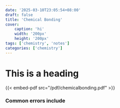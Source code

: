 ```yaml
---
date: '2025-03-10T23:05:54+08:00'
draft: false
title: 'Chemical Bonding'
cover: 
    caption: 'hi'
    width: '200px' 
    height: '200px' 
tags: ['chemistry', 'notes']
categories: ['chemistry']
---
```

# This is a heading

{{< embed-pdf src="/pdf/chemicalbonding.pdf" >}}

### Common errors include